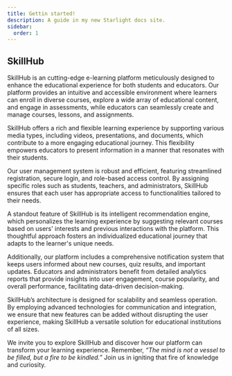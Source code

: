 ```yaml
---
title: Gettin started!
description: A guide in my new Starlight docs site.
sidebar:
  order: 1
---
```


## SkillHub

SkillHub is an cutting-edge e-learning platform meticulously designed to enhance the educational experience for both students and educators. Our platform provides an intuitive and accessible environment where learners can enroll in diverse courses, explore a wide array of educational content, and engage in assessments, while educators can seamlessly create and manage courses, lessons, and assignments.

SkillHub offers a rich and flexible learning experience by supporting various media types, including videos, presentations, and documents, which contribute to a more engaging educational journey. This flexibility empowers educators to present information in a manner that resonates with their students.

Our user management system is robust and efficient, featuring streamlined registration, secure login, and role-based access control. By assigning specific roles such as students, teachers, and administrators, SkillHub ensures that each user has appropriate access to functionalities tailored to their needs.

A standout feature of SkillHub is its intelligent recommendation engine, which personalizes the learning experience by suggesting relevant courses based on users' interests and previous interactions with the platform. This thoughtful approach fosters an individualized educational journey that adapts to the learner's unique needs.

Additionally, our platform includes a comprehensive notification system that keeps users informed about new courses, quiz results, and important updates. Educators and administrators benefit from detailed analytics reports that provide insights into user engagement, course popularity, and overall performance, facilitating data-driven decision-making.

SkillHub’s architecture is designed for scalability and seamless operation. By employing advanced technologies for communication and integration, we ensure that new features can be added without disrupting the user experience, making SkillHub a versatile solution for educational institutions of all sizes.

We invite you to explore SkillHub and discover how our platform can transform your learning experience. Remember, _“The mind is not a vessel to be filled, but a fire to be kindled.”_ Join us in igniting that fire of knowledge and curiosity.
